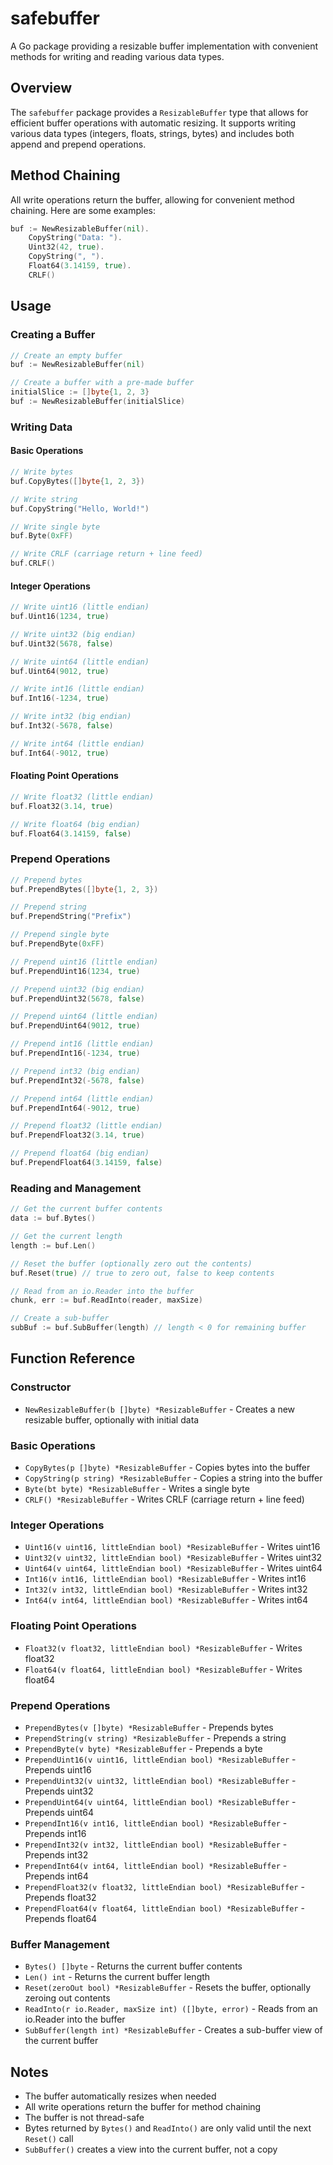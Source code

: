 # safebuffer

A Go package providing a resizable buffer implementation with convenient methods for writing and reading various data types.

## Overview

The `safebuffer` package provides a `ResizableBuffer` type that allows for efficient buffer operations with automatic resizing. It supports writing various data types (integers, floats, strings, bytes) and includes both append and prepend operations.

## Method Chaining

All write operations return the buffer, allowing for convenient method chaining. Here are some examples:

```go
buf := NewResizableBuffer(nil).
    CopyString("Data: ").
    Uint32(42, true).
    CopyString(", ").
    Float64(3.14159, true).
    CRLF()
```

## Usage

### Creating a Buffer

```go
// Create an empty buffer
buf := NewResizableBuffer(nil)

// Create a buffer with a pre-made buffer
initialSlice := []byte{1, 2, 3}
buf := NewResizableBuffer(initialSlice)
```

### Writing Data

#### Basic Operations

```go
// Write bytes
buf.CopyBytes([]byte{1, 2, 3})

// Write string
buf.CopyString("Hello, World!")

// Write single byte
buf.Byte(0xFF)

// Write CRLF (carriage return + line feed)
buf.CRLF()
```

#### Integer Operations

```go
// Write uint16 (little endian)
buf.Uint16(1234, true)

// Write uint32 (big endian)
buf.Uint32(5678, false)

// Write uint64 (little endian)
buf.Uint64(9012, true)

// Write int16 (little endian)
buf.Int16(-1234, true)

// Write int32 (big endian)
buf.Int32(-5678, false)

// Write int64 (little endian)
buf.Int64(-9012, true)
```

#### Floating Point Operations

```go
// Write float32 (little endian)
buf.Float32(3.14, true)

// Write float64 (big endian)
buf.Float64(3.14159, false)
```

### Prepend Operations

```go
// Prepend bytes
buf.PrependBytes([]byte{1, 2, 3})

// Prepend string
buf.PrependString("Prefix")

// Prepend single byte
buf.PrependByte(0xFF)

// Prepend uint16 (little endian)
buf.PrependUint16(1234, true)

// Prepend uint32 (big endian)
buf.PrependUint32(5678, false)

// Prepend uint64 (little endian)
buf.PrependUint64(9012, true)

// Prepend int16 (little endian)
buf.PrependInt16(-1234, true)

// Prepend int32 (big endian)
buf.PrependInt32(-5678, false)

// Prepend int64 (little endian)
buf.PrependInt64(-9012, true)

// Prepend float32 (little endian)
buf.PrependFloat32(3.14, true)

// Prepend float64 (big endian)
buf.PrependFloat64(3.14159, false)
```

### Reading and Management

```go
// Get the current buffer contents
data := buf.Bytes()

// Get the current length
length := buf.Len()

// Reset the buffer (optionally zero out the contents)
buf.Reset(true) // true to zero out, false to keep contents

// Read from an io.Reader into the buffer
chunk, err := buf.ReadInto(reader, maxSize)

// Create a sub-buffer
subBuf := buf.SubBuffer(length) // length < 0 for remaining buffer
```

## Function Reference

### Constructor
- `NewResizableBuffer(b []byte) *ResizableBuffer` - Creates a new resizable buffer, optionally with initial data

### Basic Operations
- `CopyBytes(p []byte) *ResizableBuffer` - Copies bytes into the buffer
- `CopyString(p string) *ResizableBuffer` - Copies a string into the buffer
- `Byte(bt byte) *ResizableBuffer` - Writes a single byte
- `CRLF() *ResizableBuffer` - Writes CRLF (carriage return + line feed)

### Integer Operations
- `Uint16(v uint16, littleEndian bool) *ResizableBuffer` - Writes uint16
- `Uint32(v uint32, littleEndian bool) *ResizableBuffer` - Writes uint32
- `Uint64(v uint64, littleEndian bool) *ResizableBuffer` - Writes uint64
- `Int16(v int16, littleEndian bool) *ResizableBuffer` - Writes int16
- `Int32(v int32, littleEndian bool) *ResizableBuffer` - Writes int32
- `Int64(v int64, littleEndian bool) *ResizableBuffer` - Writes int64

### Floating Point Operations
- `Float32(v float32, littleEndian bool) *ResizableBuffer` - Writes float32
- `Float64(v float64, littleEndian bool) *ResizableBuffer` - Writes float64

### Prepend Operations
- `PrependBytes(v []byte) *ResizableBuffer` - Prepends bytes
- `PrependString(v string) *ResizableBuffer` - Prepends a string
- `PrependByte(v byte) *ResizableBuffer` - Prepends a byte
- `PrependUint16(v uint16, littleEndian bool) *ResizableBuffer` - Prepends uint16
- `PrependUint32(v uint32, littleEndian bool) *ResizableBuffer` - Prepends uint32
- `PrependUint64(v uint64, littleEndian bool) *ResizableBuffer` - Prepends uint64
- `PrependInt16(v int16, littleEndian bool) *ResizableBuffer` - Prepends int16
- `PrependInt32(v int32, littleEndian bool) *ResizableBuffer` - Prepends int32
- `PrependInt64(v int64, littleEndian bool) *ResizableBuffer` - Prepends int64
- `PrependFloat32(v float32, littleEndian bool) *ResizableBuffer` - Prepends float32
- `PrependFloat64(v float64, littleEndian bool) *ResizableBuffer` - Prepends float64

### Buffer Management
- `Bytes() []byte` - Returns the current buffer contents
- `Len() int` - Returns the current buffer length
- `Reset(zeroOut bool) *ResizableBuffer` - Resets the buffer, optionally zeroing out contents
- `ReadInto(r io.Reader, maxSize int) ([]byte, error)` - Reads from an io.Reader into the buffer
- `SubBuffer(length int) *ResizableBuffer` - Creates a sub-buffer view of the current buffer

## Notes

- The buffer automatically resizes when needed
- All write operations return the buffer for method chaining
- The buffer is not thread-safe
- Bytes returned by `Bytes()` and `ReadInto()` are only valid until the next `Reset()` call
- `SubBuffer()` creates a view into the current buffer, not a copy
